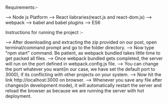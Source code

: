 Requirements:-

--> Node js Platform
--> React liabraries(react.js and react-dom.js)
--> webpack
--> babel and babel plugins
--> ES6


Instructions for running the project :- 

--> After downloading and extracting the zip provided on our post, open terminal/command prompt and go to the folder directory.
--> Now type "npm start" command. Be patient, as webpack bundled takes little time to get packed all files.
--> Once webpack bundled gets completed, the server will run on the port defined in webpack.config.js file.
--> You can change the port whatever you want(in our case, we have set the default port to 3000), if its conflicting with other projects on 
your system.
--> Now hit the link http://localhost:3000 on browser.
--> Whenever you save any file after changes(in development mode), it will automatically restart the server and reload the browser 
as because we are running the server with hot deployment.